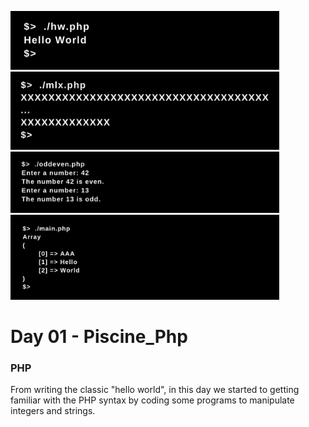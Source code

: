 <img src="../resources/images/hw.png" width="430"><img src="../resources/images/mlx.png" width="430"><img src="../resources/images/oddeven.png" width="430"><img src="../resources/images/ft_split.png" width="430">

# Day 01 - Piscine_Php

### PHP

From writing the classic "hello world", in this day we started to getting familiar with the PHP syntax by coding some programs to manipulate integers and strings. 
